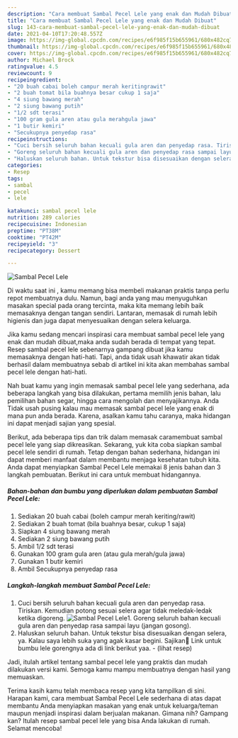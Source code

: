 ```yaml
---
description: "Cara membuat Sambal Pecel Lele yang enak dan Mudah Dibuat"
title: "Cara membuat Sambal Pecel Lele yang enak dan Mudah Dibuat"
slug: 143-cara-membuat-sambal-pecel-lele-yang-enak-dan-mudah-dibuat
date: 2021-04-10T17:20:48.557Z
image: https://img-global.cpcdn.com/recipes/e6f985f15b655961/680x482cq70/sambal-pecel-lele-foto-resep-utama.jpg
thumbnail: https://img-global.cpcdn.com/recipes/e6f985f15b655961/680x482cq70/sambal-pecel-lele-foto-resep-utama.jpg
cover: https://img-global.cpcdn.com/recipes/e6f985f15b655961/680x482cq70/sambal-pecel-lele-foto-resep-utama.jpg
author: Michael Brock
ratingvalue: 4.5
reviewcount: 9
recipeingredient:
- "20 buah cabai boleh campur merah keritingrawit"
- "2 buah tomat bila buahnya besar cukup 1 saja"
- "4 siung bawang merah"
- "2 siung bawang putih"
- "1/2 sdt terasi"
- "100 gram gula aren atau gula merahgula jawa"
- "1 butir kemiri"
- "Secukupnya penyedap rasa"
recipeinstructions:
- "Cuci bersih seluruh bahan kecuali gula aren dan penyedap rasa. Tiriskan. Kemudian potong sesuai selera agar tidak meledak-ledak ketika digoreng."
- "Goreng seluruh bahan kecuali gula aren dan penyedap rasa sampai layu (jangan gosong)."
- "Haluskan seluruh bahan. Untuk tekstur bisa disesuaikan dengan selera, ya. Kalau saya lebih suka yang agak kasar begini. Sajikan🤗 Link untuk bumbu lele gorengnya ada di link berikut yaa.           (lihat resep)"
categories:
- Resep
tags:
- sambal
- pecel
- lele

katakunci: sambal pecel lele 
nutrition: 289 calories
recipecuisine: Indonesian
preptime: "PT38M"
cooktime: "PT42M"
recipeyield: "3"
recipecategory: Dessert

---
```



![Sambal Pecel Lele](https://img-global.cpcdn.com/recipes/e6f985f15b655961/680x482cq70/sambal-pecel-lele-foto-resep-utama.jpg)

Di waktu  saat ini , kamu memang bisa membeli makanan praktis tanpa perlu repot membuatnya dulu. Namun, bagi anda yang mau menyuguhkan masakan special pada orang tercinta, maka kita memang lebih baik memasaknya dengan tangan sendiri. Lantaran, memasak di rumah lebih higienis dan juga dapat menyesuaikan dengan selera keluarga.

Jika kamu sedang mencari inspirasi cara membuat sambal pecel lele yang enak dan mudah dibuat,maka anda sudah berada di tempat yang tepat. Resep sambal pecel lele  sebenarnya gampang dibuat jika kamu memasaknya dengan hati-hati. Tapi, anda tidak usah khawatir akan tidak berhasil dalam membuatnya 
sebab di artikel ini kita akan membahas sambal pecel lele dengan hati-hati.  



Nah buat kamu yang ingin memasak sambal pecel lele yang sederhana, ada beberapa langkah yang bisa dilakukan, pertama memilih jenis bahan, lalu pemilihan bahan segar, hingga cara mengolah dan menyajikannya. Anda Tidak usah pusing kalau mau memasak sambal pecel lele yang enak di mana pun anda berada. Karena, asalkan kamu  tahu caranya, maka hidangan ini dapat menjadi sajian yang spesial.

Berikut, ada beberapa tips dan trik dalam memasak caramembuat sambal pecel lele yang siap dikreasikan. Sekarang, yuk kita coba siapkan sambal pecel lele sendiri di rumah. Tetap dengan bahan sederhana, hidangan ini dapat memberi manfaat dalam membantu menjaga kesehatan tubuh kita. Anda dapat menyiapkan Sambal Pecel Lele memakai 8 jenis bahan dan 3 langkah pembuatan. Berikut ini cara untuk membuat hidangannya.

<!--inarticleads1-->

##### Bahan-bahan dan bumbu yang diperlukan dalam pembuatan Sambal Pecel Lele:

1. Sediakan 20 buah cabai (boleh campur merah keriting/rawit)
1. Sediakan 2 buah tomat (bila buahnya besar, cukup 1 saja)
1. Siapkan 4 siung bawang merah
1. Sediakan 2 siung bawang putih
1. Ambil 1/2 sdt terasi
1. Gunakan 100 gram gula aren (atau gula merah/gula jawa)
1. Gunakan 1 butir kemiri
1. Ambil Secukupnya penyedap rasa




<!--inarticleads2-->

##### Langkah-langkah membuat Sambal Pecel Lele:

1. Cuci bersih seluruh bahan kecuali gula aren dan penyedap rasa. Tiriskan. Kemudian potong sesuai selera agar tidak meledak-ledak ketika digoreng.
<img src="https://img-global.cpcdn.com/steps/fc37976ef36fc8c5/160x128cq70/sambal-pecel-lele-langkah-memasak-1-foto.jpg" alt="Sambal Pecel Lele">1. Goreng seluruh bahan kecuali gula aren dan penyedap rasa sampai layu (jangan gosong).
1. Haluskan seluruh bahan. Untuk tekstur bisa disesuaikan dengan selera, ya. Kalau saya lebih suka yang agak kasar begini. Sajikan🤗 Link untuk bumbu lele gorengnya ada di link berikut yaa. -           (lihat resep)




Jadi, itulah artikel tentang  sambal pecel lele  yang praktis dan mudah dilakukan versi kami. Semoga kamu mampu membuatnya dengan hasil yang memuaskan. 

Terima kasih kamu telah membaca resep yang kita tampilkan di sini. Harapan kami, cara membuat  Sambal Pecel Lele sederhana di atas dapat membantu Anda menyiapkan masakan yang enak untuk keluarga/teman maupun menjadi inspirasi dalam berjualan makanan. Gimana nih? Gampang kan? Itulah resep sambal pecel lele yang bisa Anda lakukan di rumah. Selamat mencoba!

